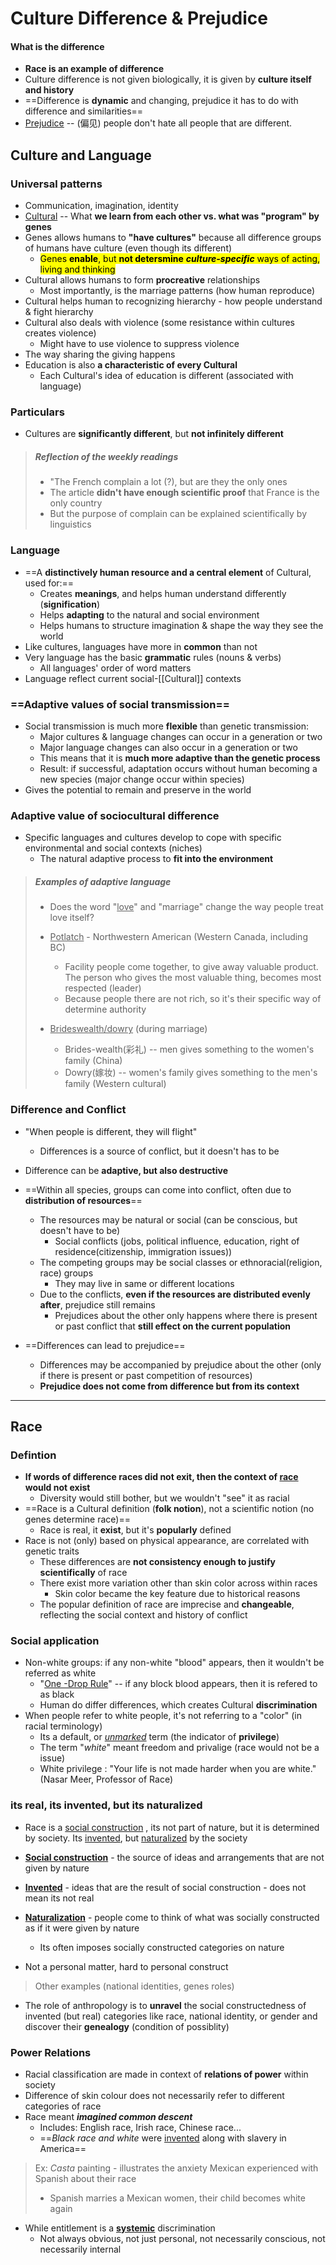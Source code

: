 # Culture Difference & Prejudice

#### What is the difference

- **Race is an example of difference**
- Culture difference is not given biologically, it is given by **culture itself and history**
- ==Difference is **dynamic** and changing, prejudice it has to do with difference and similarities==
- <u>Prejudice</u> -- (偏见) people don't hate all people that are different.

## Culture and Language

### Universal patterns

- Communication, imagination, identity
- <u>Cultural</u> -- What **we learn from each other 
 vs. what was "program" by genes**  
- Genes allows humans to **"have cultures"** because all difference groups of humans have culture (even though its different)
   - <mark>Genes **enable**, but **not detersmine** ***culture-specific*** ways of acting, living and thinking</mark>
- Cultural allows humans to form **procreative** relationships
   - Most importantly, is the marriage patterns (how human reproduce)
- Cultural helps human to recognizing hierarchy - how people understand & fight hierarchy
- Cultural also deals with violence (some resistance within cultures creates violence)
   - Might have to use violence to suppress violence
- The way sharing the giving happens
- Education is also **a characteristic of every Cultural** 
   - Each Cultural's idea of education is different (associated with language)

### Particulars

- Cultures are **significantly different**, but **not infinitely different**
> ##### Reflection of the weekly readings
> - "The French complain a lot (?), but are they the only ones
> - The article **didn't have enough scientific proof** that France is the only country
> - But the purpose of complain can be explained scientifically by linguistics

### Language

- ==A **distinctively human resource and a central element** of Cultural, used for:==
   - Creates **meanings**, and helps human understand differently (**signification**)
   - Helps **adapting** to the natural and social environment
   - Helps humans to structure imagination & shape the way they see the world
- Like cultures, languages have more in **common** than not
- Very language has the basic **grammatic** rules (nouns & verbs)
   - All languages' order of word matters
- Language reflect current social-[[Cultural]] contexts

### ==Adaptive values of social transmission==

- Social transmission is much more **flexible** than genetic transmission:
   - Major cultures & language changes can occur in a generation or two
   - Major language changes can also occur in a generation or two
   - This means that it is **much more adaptive than the genetic process**
   - Result: if successful, adaptation occurs without human becoming a new species (major change occur within species)
- Gives the potential to remain and preserve in the world

### Adaptive value of sociocultural difference

- Specific languages and cultures develop to cope with specific environmental and social contexts (niches)
   - The natural adaptive process to **fit into the environment**

> ##### Examples of adaptive language
>
> - Does the word "<u>love</u>" and "marriage" change the way people treat love itself?
>
> - <u>Potlatch</u> - Northwestern American (Western Canada, including BC)
>   - Facility people come together, to give away valuable product. The person who gives the most valuable thing, becomes most respected (leader)
>   - Because people there are not rich, so it's their specific way of determine authority
> - <u>Brideswealth/dowry</u> (during marriage)
>   - Brides-wealth(彩礼) -- men gives something to the women's family (China)
>   - Dowry(嫁妆) -- women's family gives something to the men's family (Western cultural) 

### Difference and Conflict

- "When people is different, they will flight"
   - Differences is a source of conflict, but it doesn't has to be
- Difference can be **adaptive, but also destructive**
- ==Within all species, groups can come into conflict, often due to **distribution of resources**==
   - The resources may be natural or social (can be conscious, but doesn't have to be)
      - Social conflicts (jobs, political influence, education, right of residence(citizenship, immigration issues))
   - The competing groups may be social classes or ethnoracial(religion, race) groups
      - They may live in same or different locations
   - Due to the conflicts, **even if the resources are distributed evenly after**, prejudice still remains
      - Prejudices about the other only happens where there is present or past conflict that **still effect on the current population**

- ==Differences can lead to prejudice==
  - Differences may be accompanied by prejudice about the other (only if there is present or past competition of resources)
  - **Prejudice does not come from difference but from its context**

---

## Race

### Defintion

- **If words of difference races did not exit, then the context of <u>race</u> would not exist**
  - Diversity would still bother, but we wouldn't "see" it as racial
- ==Race is a Cultural definition (**folk notion**), not a scientific notion (no genes determine race)==
  - Race is real, it **exist**, but it's **popularly** defined
- Race is not (only) based on physical appearance, are correlated with genetic traits
  - These differences are **not consistency enough to justify scientifically** of race
  - There exist more variation other than skin color across within races
    - Skin color became the key feature due to historical reasons
  - The popular definition of race are imprecise and **changeable**, reflecting the social context and history of conflict

### Social application 

- Non-white groups: if any non-white "blood" appears, then it wouldn't be referred as white
  - "<u>One -Drop Rule</u>" -- if any block blood appears, then it is refered to as black
  - Human do differ differences, which creates Cultural **discrimination**
- When people refer to white people, it's not referring to a "color" (in racial terminology)
  - Its a default, or <u>*unmarked*</u> term (the indicator of **privilege**)
  - The term "*white*" meant freedom and privalige (race would not be a issue)
  - White privilege : "Your life is not made harder when you are white." (Nasar Meer, Professor of Race)

### its real, its invented, but its naturalized

- Race is a <u>social construction</u> , its not part of nature, but it is determined by society. Its <u>invented</u>, but <u>naturalized</u> by the society

- <u>**Social construction**</u> - the source of ideas and arrangements that are not given by nature
- **<u>Invented</u>** - ideas that are the result of social construction - does not mean its not real
- <u>**Naturalization**</u> - people come to think of what was socially constructed as if it were given by nature
  - Its often imposes socially constructed categories on nature
- Not a personal matter, hard to personal construct

> Other examples (national identities, genes roles)

- The role of anthropology is to **unravel** the social constructedness of invented (but real) categories like race, national identity, or gender and discover their **genealogy** (condition of possiblity)

### Power Relations

- Racial classification are made in context of **relations of power** within society
- Difference of skin colour does not necessarily refer to different categories of race
- Race meant ***imagined common descent***
  - Includes: English race, Irish race, Chinese race...
  - ==*Black race and white* were <u>invented</u> along with slavery in America==

> Ex: *Casta* painting - illustrates the anxiety Mexican experienced with Spanish about their race
>
> - Spanish marries a Mexican women, their child becomes white again

- While entitlement is a **<u>systemic</u>** discrimination
  - Not always obvious, not just personal, not necessarily conscious, not necessarily internal
